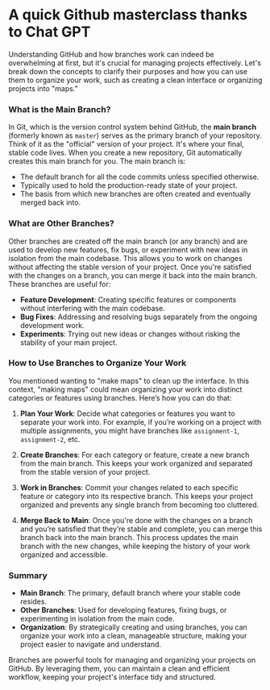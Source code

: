 # A quick Github masterclass thanks to Chat GPT

Understanding GitHub and how branches work can indeed be overwhelming at first, but it's crucial for managing projects effectively. Let's break down the concepts to clarify their purposes and how you can use them to organize your work, such as creating a clean interface or organizing projects into "maps."

### What is the Main Branch?

In Git, which is the version control system behind GitHub, the **main branch** (formerly known as `master`) serves as the primary branch of your repository. Think of it as the "official" version of your project. It's where your final, stable code lives. When you create a new repository, Git automatically creates this main branch for you. The main branch is:

- The default branch for all the code commits unless specified otherwise.
- Typically used to hold the production-ready state of your project.
- The basis from which new branches are often created and eventually merged back into.

### What are Other Branches?

Other branches are created off the main branch (or any branch) and are used to develop new features, fix bugs, or experiment with new ideas in isolation from the main codebase. This allows you to work on changes without affecting the stable version of your project. Once you're satisfied with the changes on a branch, you can merge it back into the main branch. These branches are useful for:

- **Feature Development**: Creating specific features or components without interfering with the main codebase.
- **Bug Fixes**: Addressing and resolving bugs separately from the ongoing development work.
- **Experiments**: Trying out new ideas or changes without risking the stability of your main project.

### How to Use Branches to Organize Your Work

You mentioned wanting to "make maps" to clean up the interface. In this context, "making maps" could mean organizing your work into distinct categories or features using branches. Here’s how you can do that:

1. **Plan Your Work**: Decide what categories or features you want to separate your work into. For example, if you’re working on a project with multiple assignments, you might have branches like `assignment-1`, `assignment-2`, etc.

2. **Create Branches**: For each category or feature, create a new branch from the main branch. This keeps your work organized and separated from the stable version of your project.

3. **Work in Branches**: Commit your changes related to each specific feature or category into its respective branch. This keeps your project organized and prevents any single branch from becoming too cluttered.

4. **Merge Back to Main**: Once you're done with the changes on a branch and you’re satisfied that they’re stable and complete, you can merge this branch back into the main branch. This process updates the main branch with the new changes, while keeping the history of your work organized and accessible.

### Summary

- **Main Branch**: The primary, default branch where your stable code resides.
- **Other Branches**: Used for developing features, fixing bugs, or experimenting in isolation from the main code.
- **Organization**: By strategically creating and using branches, you can organize your work into a clean, manageable structure, making your project easier to navigate and understand.

Branches are powerful tools for managing and organizing your projects on GitHub. By leveraging them, you can maintain a clean and efficient workflow, keeping your project's interface tidy and structured.
